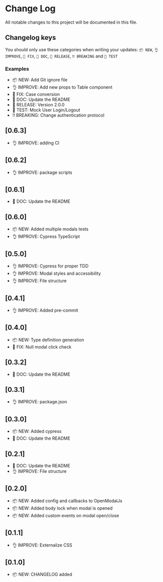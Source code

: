 # Change Log

All notable changes to this project will be documented in this file.

## Changelog keys

You should only use these categories when writing your updates:
`📦 NEW`, `👌 IMPROVE`, `🐛 FIX`, `📖 DOC`, `🚀 RELEASE`, `‼ BREAKING` and `🤖️ TEST`

### Examples

- 📦 NEW: Add Git ignore file
- 👌 IMPROVE: Add new props to Table component
- 🐛 FIX: Case conversion
- 📖 DOC: Update the README
- 🚀 RELEASE: Version 2.0.0
- 🤖 TEST: Mock User Login/Logout
- ‼️ BREAKING: Change authentication protocol

## [0.6.3]

- 👌 IMPROVE: adding CI

## [0.6.2]

- 👌 IMPROVE: package scripts

## [0.6.1]

- 📖 DOC: Update the README

## [0.6.0]

- 📦 NEW: Added multiple modals tests
- 👌 IMPROVE: Cypress TypeScript

## [0.5.0]

- 👌 IMPROVE: Cypress for proper TDD
- 👌 IMPROVE: Modal styles and accessibility
- 👌 IMPROVE: File structure 

## [0.4.1]

- 👌 IMPROVE: Added pre-commit

## [0.4.0]

- 📦 NEW: Type definition generation
- 🐛 FIX: Null modal click check

## [0.3.2]

- 📖 DOC: Update the README

## [0.3.1]

- 👌 IMPROVE: package.json

## [0.3.0]

- 📦 NEW: Added cypress
- 📖 DOC: Update the README

## [0.2.1]

- 📖 DOC: Update the README
- 👌 IMPROVE: File structure

## [0.2.0]

- 📦 NEW: Added config and callbacks to OpenModalJs
- 📦 NEW: Added body lock when modal is opened
- 📦 NEW: Added custom events on modal open/close

## [0.1.1]

- 👌 IMPROVE: Externalize CSS

## [0.1.0]

- 📦 NEW: CHANGELOG added

